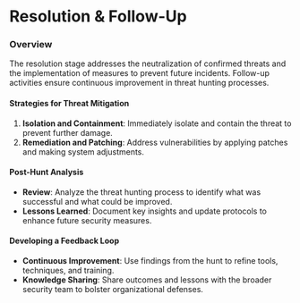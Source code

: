 # Resolution & Follow-Up

### Overview <a href="#overview" id="overview"></a>

The resolution stage addresses the neutralization of confirmed threats and the implementation of measures to prevent future incidents. Follow-up activities ensure continuous improvement in threat hunting processes.

#### **Strategies for Threat Mitigation** <a href="#strategies-for-threat-mitigation" id="strategies-for-threat-mitigation"></a>

1. **Isolation and Containment**: Immediately isolate and contain the threat to prevent further damage.
2. **Remediation and Patching**: Address vulnerabilities by applying patches and making system adjustments.

#### **Post-Hunt Analysis** <a href="#post-hunt-analysis" id="post-hunt-analysis"></a>

* **Review**: Analyze the threat hunting process to identify what was successful and what could be improved.
* **Lessons Learned**: Document key insights and update protocols to enhance future security measures.

#### **Developing a Feedback Loop** <a href="#developing-a-feedback-loop" id="developing-a-feedback-loop"></a>

* **Continuous Improvement**: Use findings from the hunt to refine tools, techniques, and training.
* **Knowledge Sharing**: Share outcomes and lessons with the broader security team to bolster organizational defenses.
